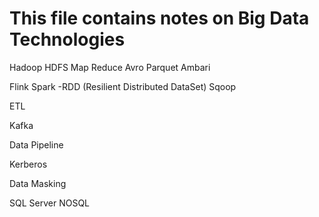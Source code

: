 # This file contains notes on Big Data Technologies #

Hadoop
  HDFS
  Map Reduce
  Avro
  Parquet
  Ambari

Flink
Spark
  -RDD (Resilient Distributed DataSet)
Sqoop

ETL

Kafka

Data Pipeline

Kerberos 

Data Masking

SQL Server
NOSQL
